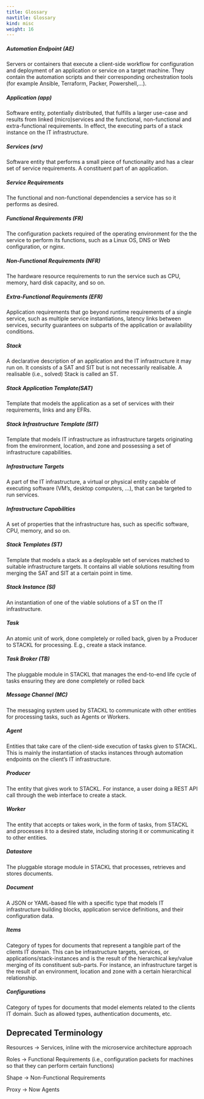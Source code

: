 ```yaml
---
title: Glossary
navtitle: Glossary
kind: misc
weight: 16
---
```

##### Automation Endpoint (AE)
Servers or containers that execute a client-side workflow for configuration and deployment of an application or service on a target machine. They contain the automation scripts and their corresponding orchestration tools (for example Ansible, Terraform, Packer, Powershell,…).

##### Application (app)
Software entity, potentially distributed, that fulfills a larger use-case and results from linked (micro)services and the functional, non-functional and extra-functional requirements. In effect, the executing parts of a stack instance on the IT infrastructure.

##### Services (srv)
Software entity that performs a small piece of functionality and has a clear set of service requirements. A constituent part of an application.

##### Service Requirements
The functional and non-functional dependencies a service has so it performs as desired.

##### Functional Requirements (FR)
The configuration packets required of the operating environment for the the service to perform its functions, such as a Linux OS, DNS or Web configuration, or nginx.

##### Non-Functional Requirements	(NFR)
The hardware resource requirements to run the service such as CPU, memory, hard disk capacity, and so on.

##### Extra-Functional Requirements (EFR)
Application requirements that go beyond runtime requirements of a single service, such as multiple service instantiations, latency links between services, security guarantees on subparts of the application or availability conditions.

##### Stack
A declarative description of an application and the IT infrastructure it may run on.  It consists of a SAT and SIT but is not necessarily realisable. A realisable (i.e., solved) Stack is called an ST.

##### Stack Application Template(SAT)
Template that models the application as a set of services with their requirements, links and any EFRs.

##### Stack Infrastructure Template (SIT)
Template that models IT infrastructure as infrastructure targets originating from the environment, location, and zone and possessing a set of infrastructure capabilities.

##### Infrastructure Targets
A part of the IT infrastructure, a virtual or physical entity capable of executing software (VM’s, desktop computers, …), that can be targeted to run services.

##### Infrastructure Capabilities
A set of properties that the infrastructure has, such as specific software, CPU, memory, and so on.

##### Stack Templates (ST)
Template that models a stack as a deployable set of services matched to suitable infrastructure targets. It contains all viable solutions resulting from merging the SAT and SIT at a certain point in time.

##### Stack Instance (SI)
An instantiation of one of the viable solutions of a ST on the IT infrastructure.

##### Task
An atomic unit of work, done completely or rolled back, given by a Producer to STACKL for processing. E.g., create a stack instance.

##### Task Broker (TB)
The pluggable module in STACKL that manages the end-to-end life cycle of tasks ensuring they are done completely or rolled back

##### Message Channel (MC)
The messaging system used by STACKL to communicate with other entities for processing tasks, such as Agents or Workers.

##### Agent
Entities that take care of the client-side execution of tasks given to STACKL. This is mainly the instantiation of stacks instances through automation endpoints on the client’s IT infrastructure.

##### Producer
The entity that gives work to STACKL. For instance, a user doing a REST API call through the web interface to create a stack.

##### Worker
The entity that accepts or takes work, in the form of tasks, from STACKL and processes it to a desired state, including storing it or communicating it to other entities.

##### Datastore
The pluggable storage module in STACKL that processes, retrieves and stores documents.

##### Document
A JSON or YAML-based file with a specific type that models IT infrastructure building blocks, application service definitions, and their configuration data.

##### Items
Category of types for documents that represent a tangible part of the clients IT domain. This can be infrastructure targets, services, or applications/stack-instances and is the result of the hierarchical key/value merging of its constituent sub-parts. For instance, an infrastructure target is the result of an environment, location and zone with a certain hierarchical relationship.

##### Configurations
Category of types for documents that model elements related to the clients IT domain. Such as allowed types, authentication documents, etc.

## Deprecated Terminology

Resources → Services, inline with the microservice architecture approach

Roles 		→ Functional Requirements (i.e., configuration packets for machines so that they can perform certain functions)

Shape 		→ Non-Functional Requirements

Proxy 		→ Now Agents
